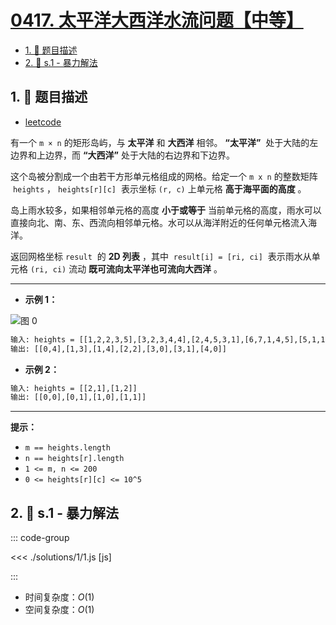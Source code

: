 # [0417. 太平洋大西洋水流问题【中等】](https://github.com/tnotesjs/TNotes.leetcode/tree/main/notes/0417.%20%E5%A4%AA%E5%B9%B3%E6%B4%8B%E5%A4%A7%E8%A5%BF%E6%B4%8B%E6%B0%B4%E6%B5%81%E9%97%AE%E9%A2%98%E3%80%90%E4%B8%AD%E7%AD%89%E3%80%91)

<!-- region:toc -->

- [1. 📝 题目描述](#1--题目描述)
- [2. 🎯 s.1 - 暴力解法](#2--s1---暴力解法)

<!-- endregion:toc -->

## 1. 📝 题目描述

- [leetcode](https://leetcode.cn/problems/pacific-atlantic-water-flow/)

有一个 `m × n` 的矩形岛屿，与 **太平洋** 和 **大西洋** 相邻。 **“太平洋”**  处于大陆的左边界和上边界，而 **“大西洋”** 处于大陆的右边界和下边界。

这个岛被分割成一个由若干方形单元格组成的网格。给定一个 `m x n` 的整数矩阵  `heights` ， `heights[r][c]`  表示坐标 `(r, c)` 上单元格 **高于海平面的高度** 。

岛上雨水较多，如果相邻单元格的高度 **小于或等于** 当前单元格的高度，雨水可以直接向北、南、东、西流向相邻单元格。水可以从海洋附近的任何单元格流入海洋。

返回网格坐标 `result`  的 **2D 列表** ，其中  `result[i] = [ri, ci]`  表示雨水从单元格 `(ri, ci)` 流动 **既可流向太平洋也可流向大西洋** 。

---

- **示例 1：**

![图 0](https://cdn.jsdelivr.net/gh/tnotesjs/imgs@main/2025-09-12-13-39-24.png)

```txt
输入: heights = [[1,2,2,3,5],[3,2,3,4,4],[2,4,5,3,1],[6,7,1,4,5],[5,1,1,2,4]]
输出: [[0,4],[1,3],[1,4],[2,2],[3,0],[3,1],[4,0]]
```

- **示例 2：**

```txt
输入: heights = [[2,1],[1,2]]
输出: [[0,0],[0,1],[1,0],[1,1]]
```

---

**提示：**

- `m == heights.length`
- `n == heights[r].length`
- `1 <= m, n <= 200`
- `0 <= heights[r][c] <= 10^5`

## 2. 🎯 s.1 - 暴力解法

::: code-group

<<< ./solutions/1/1.js [js]

:::

- 时间复杂度：$O(1)$
- 空间复杂度：$O(1)$
